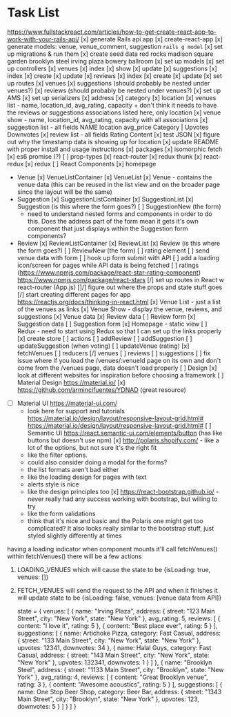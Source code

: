 # Task List
https://www.fullstackreact.com/articles/how-to-get-create-react-app-to-work-with-your-rails-api/
[x] generate Rails api app
[x] create-react-app
[x] generate models: venue, venue_comment, suggestion
  `rails g model`
[x] set up migrations & run them
[x] create seed data
  red rocks
  madison square garden
  brooklyn steel
  irving plaza
  bowery ballroom
[x] set up models
[x] set up controllers
  [x] venues
    [x] index
    [x] show
    [x] update
  [x] suggestions
    [x] index
    [x] create
    [x] update
  [x] reviews
    [x] index
    [x] create
    [x] update
[x] set up routes
  [x] venues
  [x] suggestions (should probably be nested under venues?)
  [x] reviews (should probably be nested under venues?)
[x] set up AMS
[x] set up serializers
  [x] address
  [x] category
  [x] location
  [x] venues list - name, location_id, avg_rating, capacity
    + don't think it needs to have the reviews or suggestions associations listed here, only location
  [x] venue show - name, location_id, avg_rating, capacity with all associations
  [x] suggestion list - all fields
    NAME location avg_price
    Category | Upvotes Downvotes
  [x] review list - all fields
    Rating
    Content
[x] test JSON
[x] figure out why the timestamp data is showing up for location
[x] update README with proper install and usage instructions
[x] packages
  [x] isomorphic fetch
  [x] es6 promise (?)
  [ ] prop-types
  [x] react-router
  [x] redux thunk
  [x] react-redux
  [x] redux
[ ] React Components
  [x] homepage
  + Venue
    [x] VenueListContainer
    [x] VenueList
    [x] Venue - contains the venue data (this can be reused in the list view and on the broader page since the layout will be the same)
  + Suggestion
    [x] SuggestionListContainer
    [x] SuggestionList
    [x] Suggestion (is this where the form goes?)
    [ ] SuggestionNew (the form)
      + need to understand nested forms and components in order to do this. Does the address part of the form mean it gets it's own component that just displays within the Suggestion form components?
  + Review
    [x] ReviewListContainer
    [x] ReviewList
    [x] Review (is this where the form goes?)
    [ ] ReviewNew (the form)
      [ ] rating element
      [ ] send venue data with form
      [ ] hook up form submit with API
[ ] add a loading icon/screen for pages while API data is being fetched
[ ] ratings (https://www.npmjs.com/package/react-star-rating-component)  
https://www.npmjs.com/package/react-stars
[/] set up routes in React w react-router (App.js)
[]/] figure out where the props and state stuff goes
[/] start creating different pages for app https://reactjs.org/docs/thinking-in-react.html
  [x] Venue List - just a list of the venues as links
  [x] Venue Show - display the venue, reviews, and suggestions
    [x] Venue data
    [x] Review data
    [ ] Review form
    [x] Suggestion data
    [ ] Suggestion form
  [x] Homepage - static view
[ ] Redux - need to start using Redux so that I can set up the links properly
  [x] create store
  [ ] actions
    [ ] addReview
    [ ] addSuggestion
    [ ] updateSuggestion (when voting)
    [ ] updateVenue (rating)
    [x] fetchVenues
  [ ] reducers
    [/] venues
    [ ] reviews
    [ ] suggestions
[ ] fix issue where if you load the /venues/:venueId page on its own and don't come from the /venues page, data doesn't load properly
[ ] Design
  [x] look at different websites for inspiration before choosing a framework
  [ ] Material Design https://material.io/
  [x] https://github.com/armincifuentes/YDNAD (great resource)
  * [ ] Material UI https://material-ui.com/
    + look here for support and tutorials
    https://material.io/design/layout/responsive-layout-grid.html#
    https://material.io/design/layout/responsive-layout-grid.html#
  [ ] Semantic UI https://react.semantic-ui.com/elements/button (has like buttons but doesn't use npm)
  [x] http://polaris.shopify.com/ - like a lot of the options, but not sure it's the right fit
    + like the filter options.
    + could also consider doing a modal for the forms?
    + the list formats aren't bad either
    + like the loading design for pages with text
    + alerts style is nice
    + like the design principles too
  [x] https://react-bootstrap.github.io/ - never really had any success working with bootstrap, but willing to try
    + like the form validations
    + think that it's nice and basic and the Polaris one might get too complicated? It also looks really similar to the bootstrap stuff, just styled slightly differently at times

having a loading indicator
when component mounts it'll call fetchVenues()
within fetchVenues() there will be a few actions
1) LOADING_VENUES which will cause the state to be {isLoading: true, venues: []}
2) FETCH_VENUES will send the request to the API and when it finishes it will update state to be {isLoading: false, venues: [venue data from API]}

    state = {
      venues: [
      {
        name: "Irving Plaza",
        address: {
          street: "123 Main Street",
          city: "New York",
          state: "New York"
        },
        avg_rating: 5,
        reviews: [
        {
          content: "I love it",
          rating: 5
        },
        {
          content: "Best place ever",
          rating: 5
        }
        ],
        suggestions: [
        {
          name: Artichoke Pizza,
          category: Fast Casual,
          address: {
            street: "133 Main Street",
            city: "New York",
            state: "New York"
          },
          upvotes: 12341,
          downvotes: 34
        },
        {
          name: Halal Guys,
          category: Fast Casual,
          address: {
            street: "143 Main Street",
            city: "New York",
            state: "New York"
          },
          upvotes: 132341,
          downvotes: 1
        }
        ]
      },
      {
        name: "Brooklyn Steel",
        address: {
          street: "1133 Main Street",
          city: "Brooklyn",
          state: "New York"
        },
        avg_rating: 4,
        reviews: [
        {
          content: "Great Brooklyn venue",
          rating: 3
        },
        {
          content: "Awesome acoustics",
          rating: 5
        }
        ],
        suggestions: [
        {
          name: One Stop Beer Shop,
          category: Beer Bar,
          address: {
            street: "1343 Main Street",
            city: "Brooklyn",
            state: "New York"
          },
          upvotes: 123,
          downvotes: 5
        }
        ]
      }
      ]
    }
